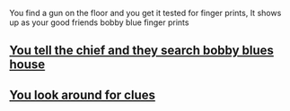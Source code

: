 You find a gun on the floor and you get it tested for finger prints, It shows up as your good friends bobby blue finger prints

## [You tell the chief and they search bobby blues house](search/search.md)
## [You look around for clues](look/look.md)

